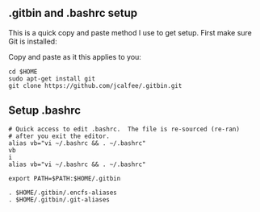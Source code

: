 .gitbin and .bashrc setup
------------
This is a quick copy and paste method I use to get setup.  First make sure Git is installed:


Copy and paste as it this applies to you:
```
cd $HOME
sudo apt-get install git
git clone https://github.com/jcalfee/.gitbin.git
```

Setup .bashrc
------------

```
# Quick access to edit .bashrc.  The file is re-sourced (re-ran) 
# after you exit the editor.
alias vb="vi ~/.bashrc && . ~/.bashrc"
vb
i
alias vb="vi ~/.bashrc && . ~/.bashrc"

export PATH=$PATH:$HOME/.gitbin

. $HOME/.gitbin/.encfs-aliases
. $HOME/.gitbin/.git-aliases
```

